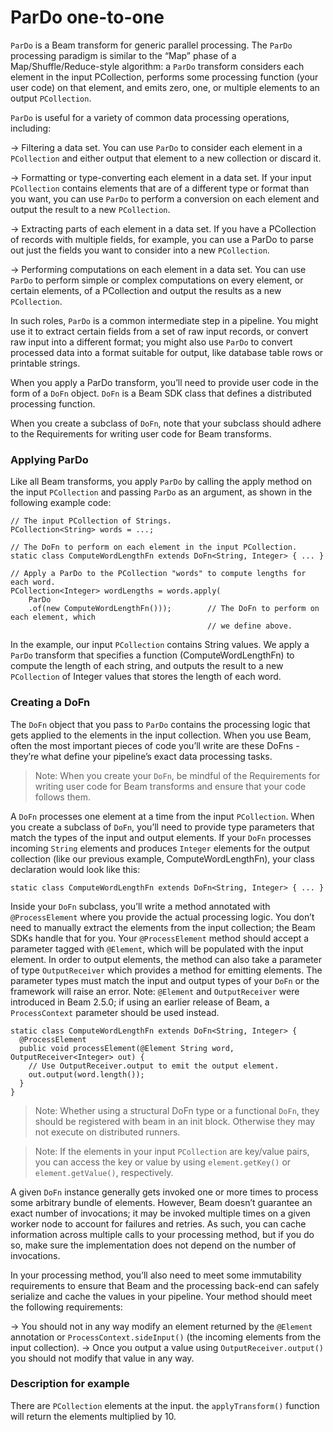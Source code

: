 # ParDo one-to-one

`ParDo` is a Beam transform for generic parallel processing. The `ParDo` processing paradigm is similar to the “Map” phase of a Map/Shuffle/Reduce-style algorithm: a `ParDo` transform considers each element in the input PCollection, performs some processing function (your user code) on that element, and emits zero, one, or multiple elements to an output `PCollection`.

`ParDo` is useful for a variety of common data processing operations, including:

&#8594; Filtering a data set. You can use `ParDo` to consider each element in a `PCollection` and either output that element to a new collection or discard it.

&#8594; Formatting or type-converting each element in a data set. If your input `PCollection` contains elements that are of a different type or format than you want, you can use `ParDo` to perform a conversion on each element and output the result to a new `PCollection`.

&#8594; Extracting parts of each element in a data set. If you have a PCollection of records with multiple fields, for example, you can use a ParDo to parse out just the fields you want to consider into a new `PCollection`.

&#8594; Performing computations on each element in a data set. You can use `ParDo` to perform simple or complex computations on every element, or certain elements, of a PCollection and output the results as a new `PCollection`.

In such roles, `ParDo` is a common intermediate step in a pipeline. You might use it to extract certain fields from a set of raw input records, or convert raw input into a different format; you might also use `ParDo` to convert processed data into a format suitable for output, like database table rows or printable strings.

When you apply a ParDo transform, you’ll need to provide user code in the form of a `DoFn` object. `DoFn` is a Beam SDK class that defines a distributed processing function.

When you create a subclass of `DoFn`, note that your subclass should adhere to the Requirements for writing user code for Beam transforms.


### Applying ParDo

Like all Beam transforms, you apply `ParDo` by calling the apply method on the input `PCollection` and passing `ParDo` as an argument, as shown in the following example code:
```
// The input PCollection of Strings.
PCollection<String> words = ...;

// The DoFn to perform on each element in the input PCollection.
static class ComputeWordLengthFn extends DoFn<String, Integer> { ... }

// Apply a ParDo to the PCollection "words" to compute lengths for each word.
PCollection<Integer> wordLengths = words.apply(
    ParDo
    .of(new ComputeWordLengthFn()));        // The DoFn to perform on each element, which
                                            // we define above.
```

In the example, our input `PCollection` contains String values. We apply a `ParDo` transform that specifies a function (ComputeWordLengthFn) to compute the length of each string, and outputs the result to a new `PCollection` of Integer values that stores the length of each word.


### Creating a DoFn

The `DoFn` object that you pass to `ParDo` contains the processing logic that gets applied to the elements in the input collection. When you use Beam, often the most important pieces of code you’ll write are these DoFns - they’re what define your pipeline’s exact data processing tasks.


> Note: When you create your `DoFn`, be mindful of the Requirements for writing user code for Beam transforms and ensure that your code follows them.


A `DoFn` processes one element at a time from the input `PCollection`. When you create a subclass of `DoFn`, you’ll need to provide type parameters that match the types of the input and output elements. If your `DoFn` processes incoming `String` elements and produces `Integer` elements for the output collection (like our previous example, ComputeWordLengthFn), your class declaration would look like this:

```
static class ComputeWordLengthFn extends DoFn<String, Integer> { ... }
```

Inside your `DoFn` subclass, you’ll write a method annotated with `@ProcessElement` where you provide the actual processing logic. You don’t need to manually extract the elements from the input collection; the Beam SDKs handle that for you. Your `@ProcessElement` method should accept a parameter tagged with `@Element`, which will be populated with the input element. In order to output elements, the method can also take a parameter of type `OutputReceiver` which provides a method for emitting elements. The parameter types must match the input and output types of your `DoFn` or the framework will raise an error.
Note: `@Element` and `OutputReceiver` were introduced in Beam 2.5.0; if using an earlier release of Beam, a `ProcessContext` parameter should be used instead.

```
static class ComputeWordLengthFn extends DoFn<String, Integer> {
  @ProcessElement
  public void processElement(@Element String word, OutputReceiver<Integer> out) {
    // Use OutputReceiver.output to emit the output element.
    out.output(word.length());
  }
}
```

> Note: Whether using a structural DoFn type or a functional `DoFn`, they should be registered with beam in an init block. Otherwise they may not execute on distributed runners.

> Note: If the elements in your input `PCollection` are key/value pairs, you can access the key or value by using `element.getKey()` or `element.getValue()`, respectively.


A given `DoFn` instance generally gets invoked one or more times to process some arbitrary bundle of elements. However, Beam doesn’t guarantee an exact number of invocations; it may be invoked multiple times on a given worker node to account for failures and retries. As such, you can cache information across multiple calls to your processing method, but if you do so, make sure the implementation does not depend on the number of invocations.

In your processing method, you’ll also need to meet some immutability requirements to ensure that Beam and the processing back-end can safely serialize and cache the values in your pipeline. Your method should meet the following requirements:

&#8594; You should not in any way modify an element returned by the `@Element` annotation or `ProcessContext.sideInput()` (the incoming elements from the input collection).
&#8594; Once you output a value using `OutputReceiver.output()` you should not modify that value in any way.

### Description for example

There are `PCollection` elements at the input. the `applyTransform()` function will return the elements multiplied by 10.